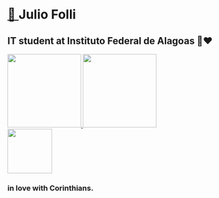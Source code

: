 <h1>
  <a href="https://youtu.be/uzS3WG6__G4" target="_blank">
 🌟
  </a>
  Julio Folli</h1>
<h2>IT student at Instituto Federal de Alagoas 💚❤️ </h2> 
  <div align="left">
    <a href="https://github.com/NETUNO14">
    <img height="165em" src="https://github-readme-stats.vercel.app/api?username=NETUNO14&show_icons=true&theme=dark&include_all_commits=true&count_private=true"/>
    <img height="165em" src="https://github-readme-stats.vercel.app/api/top-langs/?username=NETUNO14&layout=compact&langs_count=7&theme=dark"/>
  </a>
  </div>
  
    
<img width="100" src="https://i0.wp.com/dreamleaguesoccer.com.br/wp-content/uploads/2016/11/escudo-Corinthians.png?fit=512%2C512&ssl=1"/>

<h3>
  <strong>
    in love with Corinthians.
  </strong>
</h3>

    
  
  
